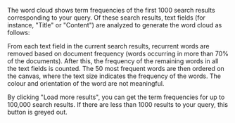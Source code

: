 The word cloud shows term frequencies of the first 1000 search results corresponding to your query. Of these search results, text fields (for instance, "Title" or "Content") are analyzed to generate the word cloud as follows:

From each text field in the current search results, recurrent words are removed based on document frequency (words occurring in more than 70% of the documents). After this, the frequency of the remaining words in all the text fields is counted. The 50 most frequent words are then ordered on the canvas, where the text size indicates the frequency of the words. The colour and orientation of the word are not meaningful.

By clicking "Load more results", you can get the term frequencies for up to 100,000 search results. If there are less than 1000 results to your query, this button is greyed out.
